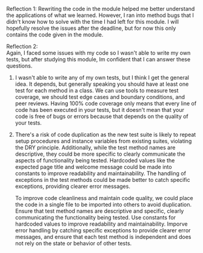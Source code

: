 Reflection 1:
Rewriting the code in the module helped me better understand the applications of what we learned. However, I ran into method bugs that I didn't know how to solve with the time I had left for this module. I will hopefully resolve the issues after the deadline, but for now this only contains the code given in the module.

Reflection 2: <br>
Again, I faced some issues with my code so I wasn't able to write my own tests, but after studying this module, Im confident that I can answer these questions.
1. I wasn't able to write any of my own tests, but I think I get the general idea. It depends, but generally speaking you should have at least one test for each method in a class. We can use tools to measure test coverage, we should test edge cases and boundary conditions, and peer reviews. Having 100% code coverage only means that every line of code has been executed in your tests, but it doesn't mean that your code is free of bugs or errors because that depends on the quality of your tests.
2. There's a risk of code duplication as the new test suite is likely to repeat setup procedures and instance variables from existing suites, violating the DRY principle. Additionally, while the test method names are descriptive, they could be more specific to clearly communicate the aspects of functionality being tested. Hardcoded values like the expected page title and welcome message could be made into constants to improve readability and maintainability. The handling of exceptions in the test methods could be made better to catch specific exceptions, providing clearer error messages.

   To improve code cleanliness and maintain code quality, we could place the code in a single file to be imported into others to avoid duplication. Ensure that test method names are descriptive and specific, clearly communicating the functionality being tested. Use constants for hardcoded values to improve readability and maintainability. Imporve error handling by catching specific exceptions to provide clearer error messages, and ensure that each test method is independent and does not rely on the state or behavior of other tests.